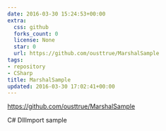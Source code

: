 ```yaml
---
date: 2016-03-30 15:24:53+00:00
extra:
  css: github
  forks_count: 0
  license: None
  star: 0
  url: https://github.com/ousttrue/MarshalSample
tags:
- repository
- CSharp
title: MarshalSample
updated: 2016-03-30 17:02:41+00:00
---
```


<https://github.com/ousttrue/MarshalSample>

C# DllImport sample
